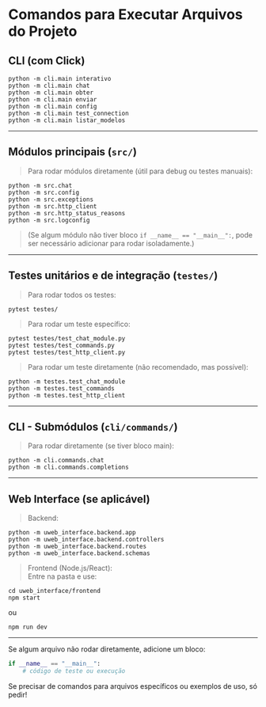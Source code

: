 # Comandos para Executar Arquivos do Projeto

## CLI (com Click)
```
python -m cli.main interativo
python -m cli.main chat
python -m cli.main obter
python -m cli.main enviar
python -m cli.main config
python -m cli.main test_connection
python -m cli.main listar_modelos
```

---

## Módulos principais (`src/`)
> Para rodar módulos diretamente (útil para debug ou testes manuais):
```
python -m src.chat
python -m src.config
python -m src.exceptions
python -m src.http_client
python -m src.http_status_reasons
python -m src.logconfig
```
> (Se algum módulo não tiver bloco `if __name__ == "__main__":`, pode ser necessário adicionar para rodar isoladamente.)

---

## Testes unitários e de integração (`testes/`)
> Para rodar todos os testes:
```
pytest testes/
```
> Para rodar um teste específico:
```
pytest testes/test_chat_module.py
pytest testes/test_commands.py
pytest testes/test_http_client.py
```
> Para rodar um teste diretamente (não recomendado, mas possível):
```
python -m testes.test_chat_module
python -m testes.test_commands
python -m testes.test_http_client
```

---

## CLI - Submódulos (`cli/commands/`)
> Para rodar diretamente (se tiver bloco main):
```
python -m cli.commands.chat
python -m cli.commands.completions
```

---

## Web Interface (se aplicável)
> Backend:
```
python -m uweb_interface.backend.app
python -m uweb_interface.backend.controllers
python -m uweb_interface.backend.routes
python -m uweb_interface.backend.schemas
```
> Frontend (Node.js/React):  
Entre na pasta e use:
```
cd uweb_interface/frontend
npm start
```
ou
```
npm run dev
```

---

Se algum arquivo não rodar diretamente, adicione um bloco:
```python
if __name__ == "__main__":
    # código de teste ou execução
```

Se precisar de comandos para arquivos específicos ou exemplos de uso, só pedir!
